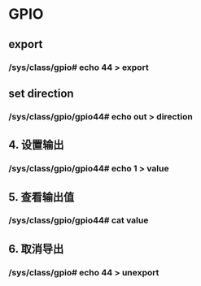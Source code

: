 # GPIO

## export
### /sys/class/gpio# echo 44 > export
## set direction
### /sys/class/gpio/gpio44# echo out > direction

## 4. 设置输出
### /sys/class/gpio/gpio44# echo 1 > value
## 5. 查看输出值
### /sys/class/gpio/gpio44# cat value
## 6. 取消导出
### /sys/class/gpio# echo 44 > unexport
